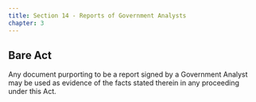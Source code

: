 ```yaml
---
title: Section 14 - Reports of Government Analysts
chapter: 3
---
```


## Bare Act 

Any document purporting to be a report signed by a Government Analyst may be used as evidence of the facts stated therein in any proceeding under this Act.

